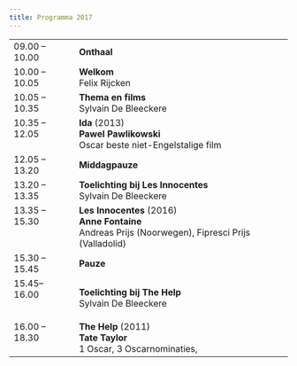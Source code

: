```yaml
---
title: Programma 2017
---
```


<table cellpadding="3" cellspacing="2">
               <tr>
                 <td valign="top">09.00 &ndash; 10.00</td>
                 <td><strong id="onthaal">Onthaal</strong></td>
               </tr>
               <tr>
                 <td valign="top">10.00 &ndash; 10.05 </td>
                 <td><strong id="welkom">Welkom</strong><br>
                   <span id="felixrijcken">Felix Rijcken</span></td>
               </tr>
                 <td valign="top">10.05 &ndash; 10.35 </td>
                 <td><strong id="ovrhetthema">Thema en films</strong><br>
                   <span id="SylvainDeBleeckere">Sylvain De Bleeckere</span></td>
               <tr>
                 <td valign="top">10.35 &ndash; 12.05</td>
                 <td><strong class="style1" id="legaminauv&eacute;lo">Ida</strong> (2013) <br>
                   <strong>Pawel Pawlikowski</strong><br>
                   <span class="Prijs">Oscar beste niet-Engelstalige film</span></td>
               </tr>
               <tr>
                 <td>12.05  &ndash; 13.20</td>
                 <td id="middagpauze2"><strong>Middagpauze</strong></td>
               </tr>
                 <td valign="top">13.20 &ndash; 13.35 </td>
                 <td><strong>Toelichting bij <span class="gamin">Les Innocentes</span></strong><br>
                 <span id="SylvainDeBleeckere">Sylvain De Bleeckere</span></td>
               <tr>
                 <td valign="top">13.35  &ndash; 15.30</td>
                 <td><strong class="style1">Les Innocentes </strong>(2016) <br>
                   <strong id="tonykaye">Anne Fontaine</strong><br>
                 <span class="Prijs">Andreas Prijs (Noorwegen), Fipresci Prijs (Valladolid)</span></td>
               </tr>
               <tr>
                 <td valign="top">15.30 &ndash; 15.45</td>
                 <td><strong id="pauze">Pauze</strong></td>
               </tr>
                 <td valign="top">15.45&ndash; 16.00 </td>
                 <td><p><strong id="overkaurismaki'sbergrede">Toelichting bij <span class="gamin">The Help</span></strong><br>
                   <span id="SylvainDeBleeckere">Sylvain De Bleeckere</span></p></td>
               <tr>
                 <td valign="top">16.00 &ndash; 18.30</td>
                 <td><strong class="style1" id="lehavre">The Help </strong>(2011) <br>
                   <span id="alikaurismaki"><strong>Tate Taylor</strong> <br>
                   <span class="Prijs">1 Oscar, 3 Oscarnominaties,</span></span></td>
               </tr>
            </td>
    </table>